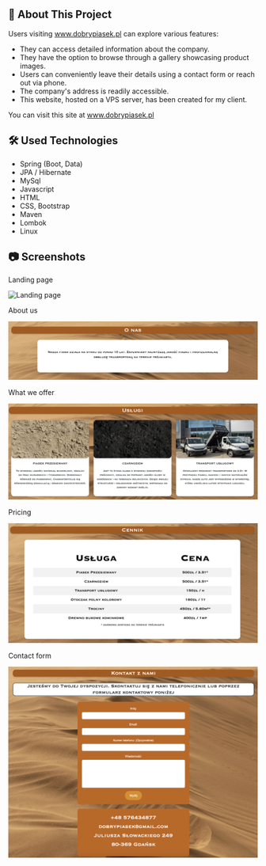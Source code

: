 ## :bookmark_tabs: About This Project

Users visiting www.dobrypiasek.pl can explore various features:

* They can access detailed information about the company.
* They have the option to browse through a gallery showcasing product images.
* Users can conveniently leave their details using a contact form or reach out via phone.
* The company's address is readily accessible.
* This website, hosted on a VPS server, has been created for my client.

You can visit this site at www.dobrypiasek.pl

## :hammer_and_wrench: Used Technologies

* Spring (Boot, Data)
* JPA / Hibernate
* MySql
* Javascript
* HTML
* CSS, Bootstrap
* Maven
* Lombok
* Linux

## :camera: Screenshots

Landing page      

![Landing page](src/main/resources/static/images/landing-page.png)

About us   

![About us](src/main/resources/static/images/about.png)

What we offer

![What we offer](src/main/resources/static/images/offer.png)

Pricing

![Pricing](src/main/resources/static/images/pricing.png)

Contact form    

![Contaact foorm](src/main/resources/static/images/form.png)
